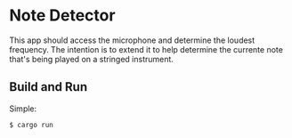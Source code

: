 # Note Detector

This app should access the microphone and determine the loudest frequency. The intention is to extend it to help determine the currente note that's being played on a stringed instrument. 

## Build and Run

Simple:

```
$ cargo run
```